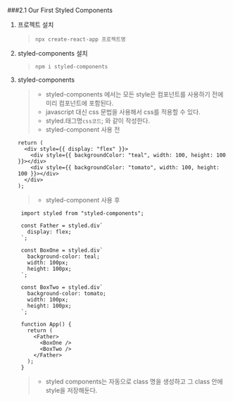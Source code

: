 ###2.1 Our First Styled Components

1. 프로젝트 설치
   > `npx create-react-app 프로젝트명`
2. styled-components 설치
   > `npm i styled-components`
3. styled-components

   > - styled-components 에서는 모든 style은 컴포넌트를 사용하기 전에 미리 컴포넌트에 포함된다.
   > - javascript 대신 css 문법을 사용해서 css를 적용할 수 있다.
   > - styled.태그명`css코드`; 와 같이 작성한다.
   > - styled-component 사용 전

   ```
   return (
     <div style={{ display: "flex" }}>
       <div style={{ backgroundColor: "teal", width: 100, height: 100 }}></div>
       <div style={{ backgroundColor: "tomato", width: 100, height: 100 }}></div>
     </div>
   );
   ```

   > - styled-component 사용 후

   ```
    import styled from "styled-components";

    const Father = styled.div`
      display: flex;
    `;

    const BoxOne = styled.div`
      background-color: teal;
      width: 100px;
      height: 100px;
    `;

    const BoxTwo = styled.div`
      background-color: tomato;
      width: 100px;
      height: 100px;
    `;

    function App() {
      return (
        <Father>
          <BoxOne />
          <BoxTwo />
        </Father>
      );
    }
   ```

   > - styled components는 자동으로 class 명을 생성하고 그 class 안에 style을 저장해둔다.

